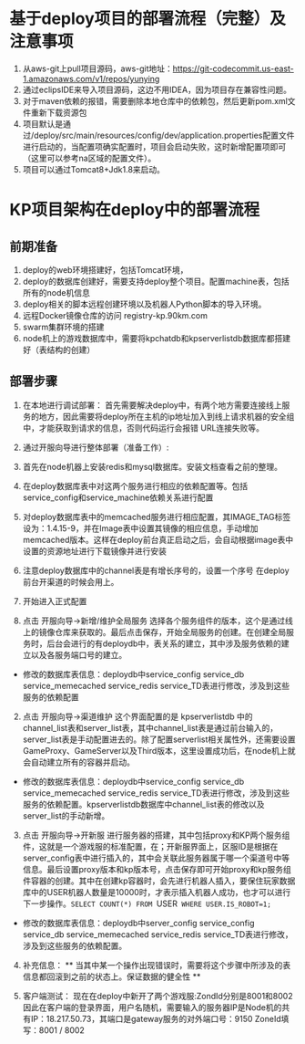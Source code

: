 # 基于deploy项目的部署流程（完整）及注意事项
1. 从aws-git上pull项目源码，aws-git地址：https://git-codecommit.us-east-1.amazonaws.com/v1/repos/yunying
2. 通过eclipsIDE来导入项目源码，这边不用IDEA，因为项目存在兼容性问题。
3. 对于maven依赖的报错，需要删除本地仓库中的依赖包，然后更新pom.xml文件重新下载资源包
4. 项目默认是通过/deploy/src/main/resources/config/dev/application.properties配置文件进行启动的，当配置项确实配置时，项目会启动失败，这时新增配置项即可（这里可以参考na区域的配置文件）。
5. 项目可以通过Tomcat8+Jdk1.8来启动。

# KP项目架构在deploy中的部署流程
## 前期准备
1. deploy的web环境搭建好，包括Tomcat环境，
2. deploy的数据库创建好，需要支持deploy整个项目。配置machine表，包括所有的node机信息
3. deploy相关的脚本远程创建环境以及机器人Python脚本的导入环境。
4. 远程Docker镜像仓库的访问 registry-kp.90km.com
5. swarm集群环境的搭建
6. node机上的游戏数据库中，需要将kpchatdb和kpserverlistdb数据库都搭建好（表结构的创建）

## 部署步骤
1. 在本地进行调试部署：
首先需要解决deploy中，有两个地方需要连接线上服务的地方，因此需要将deploy所在主机的ip地址加入到线上请求机器的安全组中，才能获取到请求的信息，否则代码运行会报错 URL连接失败等。

2. 通过开服向导进行整体部署（准备工作）:
  1. 首先在node机器上安装redis和mysql数据库。安装文档查看之前的整理。
  2. 在deploy数据库表中对这两个服务进行相应的依赖配置等。包括service_config和service_machine依赖关系进行配置
  3. 对deploy数据库表中的memcached服务进行相应配置，其IMAGE_TAG标签设为：1.4.15-9，并在Image表中设置其镜像的相应信息，手动增加memcached版本。这样在deploy前台真正启动之后，会自动根据image表中设置的资源地址进行下载镜像并进行安装
  4. 注意deploy数据库中的channel表是有增长序号的，设置一个序号 在deploy前台开渠道的时候会用上。

3. 开始进入正式配置
  1. 点击 开服向导->新增/维护全局服务 选择各个服务组件的版本，这个是通过线上的镜像仓库来获取的。最后点击保存，开始全局服务的创建。在创建全局服务时，后台会进行的有deploydb中，表关系的建立，其中涉及服务依赖的建立以及各服务端口号的建立。
  + 修改的数据库表信息：deploydb中service_config service_db service_memecached service_redis service_TD表进行修改，涉及到这些服务的依赖配置

  2. 点击 开服向导->渠道维护 这个界面配置的是 kpserverlistdb 中的channel_list表和server_list表，其中channel_list表是通过前台输入的，server_list表是手动配置进去的。除了配置serverlist相关属性外，还需要设置GameProxy、GameServer以及Third版本，这里设置成功后，在node机上就会自动建立所有的容器并启动。
  + 修改的数据库表信息：deploydb中service_config service_db service_memecached service_redis service_TD表进行修改，涉及到这些服务的依赖配置。kpserverlistdb数据库中channel_list表的修改以及server_list的手动新增。

  3. 点击 开服向导->开新服 进行服务器的搭建，其中包括proxy和KP两个服务组件，这就是一个游戏服的标准配置，在；开新服界面上，区服ID是根据在server_config表中进行插入的，其中会关联此服务器属于哪一个渠道号中等信息。最后设置proxy版本和kp版本号，点击保存即可开始proxy和kp服务组件容器的创建。其中在创建kp容器时，会先进行机器人插入，要保住玩家数据库中的USER机器人数量是10000时，才表示插入机器人成功，也才可以进行下一步操作。`SELECT COUNT(*) FROM `USER` WHERE USER.IS_ROBOT=1;`
  + 修改的数据库表信息：deploydb中server_config service_config service_db service_memecached service_redis service_TD表进行修改，涉及到这些服务的依赖配置。

4. 补充信息：
** 当其中某一个操作出现错误时，需要将这个步骤中所涉及的表信息都回滚到之前的状态上。保证数据的健全性 **

5. 客户端测试：
现在在deploy中新开了两个游戏服:ZondId分别是8001和8002
因此在客户端的登录界面，用户名随机，需要输入的服务器IP是Node机的共有IP：18.217.50.73，其端口是gateway服务的对外端口号：9150 ZoneId填写：8001 / 8002
